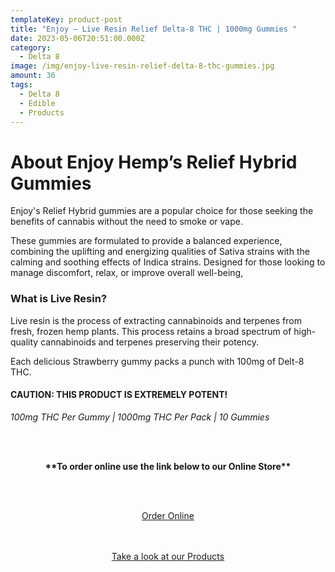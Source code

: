 ```yaml
---
templateKey: product-post
title: "Enjoy – Live Resin Relief Delta-8 THC | 1000mg Gummies "
date: 2023-05-06T20:51:00.000Z
category:
  - Delta 8
image: /img/enjoy-live-resin-relief-delta-8-thc-gummies.jpg
amount: 36
tags:
  - Delta 8
  - Edible
  - Products
---
```

# **About Enjoy Hemp’s Relief Hybrid Gummies**

Enjoy's Relief Hybrid gummies are a popular choice for those seeking the benefits of cannabis without the need to smoke or vape.

These gummies are formulated to provide a balanced experience, combining the uplifting and energizing qualities of Sativa strains with the calming and soothing effects of Indica strains. Designed for those looking to manage discomfort, relax, or improve overall well-being,

### **What is Live Resin?**

Live resin is the process of extracting cannabinoids and terpenes from fresh, frozen hemp plants. This process retains a broad spectrum of high-quality cannabinoids and terpenes preserving their potency.

Each delicious Strawberry gummy packs a punch with 100mg of Delt-8 THC.

#### **CAUTION: THIS PRODUCT IS EXTREMELY POTENT!**

*100mg THC Per Gummy | 1000mg THC Per Pack | 10 Gummies*

<br><br>

<Center>

**\*\*To order online use the link below to our Online Store\*\***

<br><br>

<Center><a class="link-view-more-products" target="_blank" href="https://capitalcbd.shop/product/enjoy-live-resin-relief-d8-thc-1000mg-10ct/">Order Online</a></

<br><br><br>

<Center><a class="link-view-more-products" target="_blank" href="https://capitalamericanshaman.com/products">Take a look at our Products</a></Center>

<br><br>